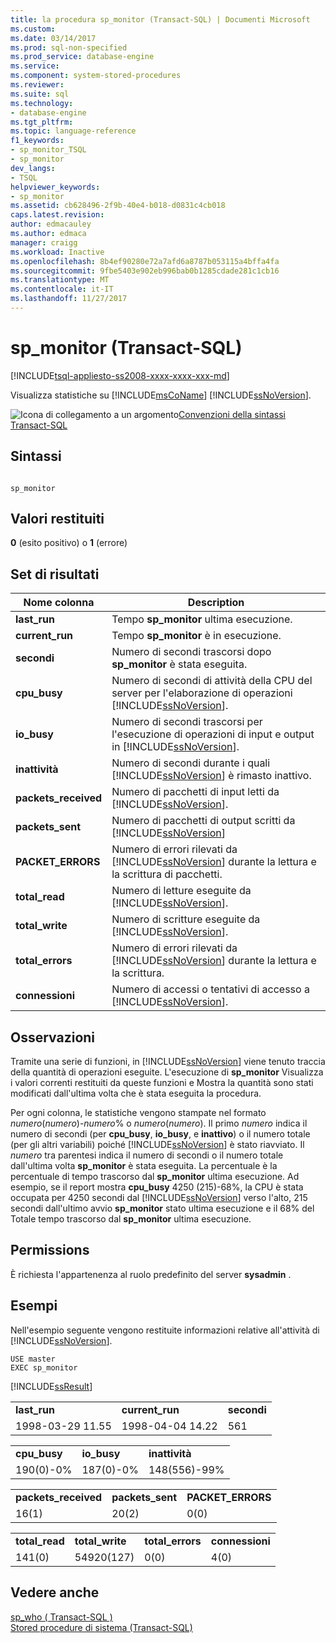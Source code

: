 ```yaml
---
title: la procedura sp_monitor (Transact-SQL) | Documenti Microsoft
ms.custom: 
ms.date: 03/14/2017
ms.prod: sql-non-specified
ms.prod_service: database-engine
ms.service: 
ms.component: system-stored-procedures
ms.reviewer: 
ms.suite: sql
ms.technology:
- database-engine
ms.tgt_pltfrm: 
ms.topic: language-reference
f1_keywords:
- sp_monitor_TSQL
- sp_monitor
dev_langs:
- TSQL
helpviewer_keywords:
- sp_monitor
ms.assetid: cb628496-2f9b-40e4-b018-d0831c4cb018
caps.latest.revision: 
author: edmacauley
ms.author: edmaca
manager: craigg
ms.workload: Inactive
ms.openlocfilehash: 8b4ef90280e72a7afd6a8787b053115a4bffa4fa
ms.sourcegitcommit: 9fbe5403e902eb996bab0b1285cdade281c1cb16
ms.translationtype: MT
ms.contentlocale: it-IT
ms.lasthandoff: 11/27/2017
---
```

# <a name="spmonitor-transact-sql"></a>sp_monitor (Transact-SQL)
[!INCLUDE[tsql-appliesto-ss2008-xxxx-xxxx-xxx-md](../../includes/tsql-appliesto-ss2008-xxxx-xxxx-xxx-md.md)]

  Visualizza statistiche su [!INCLUDE[msCoName](../../includes/msconame-md.md)] [!INCLUDE[ssNoVersion](../../includes/ssnoversion-md.md)].  
  
 ![Icona di collegamento a un argomento](../../database-engine/configure-windows/media/topic-link.gif "Icona di collegamento a un argomento")[Convenzioni della sintassi Transact-SQL](../../t-sql/language-elements/transact-sql-syntax-conventions-transact-sql.md)  
  
## <a name="syntax"></a>Sintassi  
  
```  
  
sp_monitor  
```  
  
## <a name="return-code-values"></a>Valori restituiti  
 **0** (esito positivo) o **1** (errore)  
  
## <a name="result-sets"></a>Set di risultati  
  
|Nome colonna|Description|  
|-----------------|-----------------|  
|**last_run**|Tempo **sp_monitor** ultima esecuzione.|  
|**current_run**|Tempo **sp_monitor** è in esecuzione.|  
|**secondi**|Numero di secondi trascorsi dopo **sp_monitor** è stata eseguita.|  
|**cpu_busy**|Numero di secondi di attività della CPU del server per l'elaborazione di operazioni [!INCLUDE[ssNoVersion](../../includes/ssnoversion-md.md)].|  
|**io_busy**|Numero di secondi trascorsi per l'esecuzione di operazioni di input e output in [!INCLUDE[ssNoVersion](../../includes/ssnoversion-md.md)].|  
|**inattività**|Numero di secondi durante i quali [!INCLUDE[ssNoVersion](../../includes/ssnoversion-md.md)] è rimasto inattivo.|  
|**packets_received**|Numero di pacchetti di input letti da [!INCLUDE[ssNoVersion](../../includes/ssnoversion-md.md)].|  
|**packets_sent**|Numero di pacchetti di output scritti da [!INCLUDE[ssNoVersion](../../includes/ssnoversion-md.md)]|  
|**PACKET_ERRORS**|Numero di errori rilevati da [!INCLUDE[ssNoVersion](../../includes/ssnoversion-md.md)] durante la lettura e la scrittura di pacchetti.|  
|**total_read**|Numero di letture eseguite da [!INCLUDE[ssNoVersion](../../includes/ssnoversion-md.md)].|  
|**total_write**|Numero di scritture eseguite da [!INCLUDE[ssNoVersion](../../includes/ssnoversion-md.md)].|  
|**total_errors**|Numero di errori rilevati da [!INCLUDE[ssNoVersion](../../includes/ssnoversion-md.md)] durante la lettura e la scrittura.|  
|**connessioni**|Numero di accessi o tentativi di accesso a [!INCLUDE[ssNoVersion](../../includes/ssnoversion-md.md)].|  
  
## <a name="remarks"></a>Osservazioni  
 Tramite una serie di funzioni, in [!INCLUDE[ssNoVersion](../../includes/ssnoversion-md.md)] viene tenuto traccia della quantità di operazioni eseguite. L'esecuzione di **sp_monitor** Visualizza i valori correnti restituiti da queste funzioni e Mostra la quantità sono stati modificati dall'ultima volta che è stata eseguita la procedura.  
  
 Per ogni colonna, le statistiche vengono stampate nel formato *numero*(*numero*)-*numero*% o *numero*(*numero*). Il primo *numero* indica il numero di secondi (per **cpu_busy**, **io_busy**, e **inattivo**) o il numero totale (per gli altri variabili) poiché [!INCLUDE[ssNoVersion](../../includes/ssnoversion-md.md)] è stato riavviato. Il *numero* tra parentesi indica il numero di secondi o il numero totale dall'ultima volta **sp_monitor** è stata eseguita. La percentuale è la percentuale di tempo trascorso dal **sp_monitor** ultima esecuzione. Ad esempio, se il report mostra **cpu_busy** 4250 (215)-68%, la CPU è stata occupata per 4250 secondi dal [!INCLUDE[ssNoVersion](../../includes/ssnoversion-md.md)] verso l'alto, 215 secondi dall'ultimo avvio **sp_monitor** stato ultima esecuzione e il 68% del Totale tempo trascorso dal **sp_monitor** ultima esecuzione.  
  
## <a name="permissions"></a>Permissions  
 È richiesta l'appartenenza al ruolo predefinito del server **sysadmin** .  
  
## <a name="examples"></a>Esempi  
 Nell'esempio seguente vengono restituite informazioni relative all'attività di [!INCLUDE[ssNoVersion](../../includes/ssnoversion-md.md)].  
  
```  
USE master  
EXEC sp_monitor  
```  
  
 [!INCLUDE[ssResult](../../includes/ssresult-md.md)]  
  
||||  
|-|-|-|  
|**last_run**|**current_run**|**secondi**|  
|1998-03-29 11.55|1998-04-04 14.22|561|  
  
||||  
|-|-|-|  
|**cpu_busy**|**io_busy**|**inattività**|  
|190(0)-0%|187(0)-0%|148(556)-99%|  
  
||||  
|-|-|-|  
|**packets_received**|**packets_sent**|**PACKET_ERRORS**|  
|16(1)|20(2)|0(0)|  
  
|||||  
|-|-|-|-|  
|**total_read**|**total_write**|**total_errors**|**connessioni**|  
|141(0)|54920(127)|0(0)|4(0)|  
  
## <a name="see-also"></a>Vedere anche  
 [sp_who &#40; Transact-SQL &#41;](../../relational-databases/system-stored-procedures/sp-who-transact-sql.md)   
 [Stored procedure di sistema &#40;Transact-SQL&#41;](../../relational-databases/system-stored-procedures/system-stored-procedures-transact-sql.md)  
  
  
